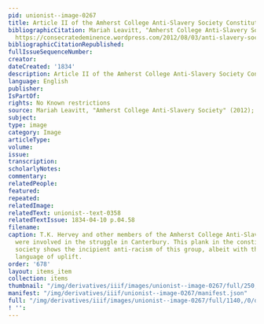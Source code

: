 ```yaml
---
pid: unionist--image-0267
title: Article II of the Amherst College Anti-Slavery Society Constitution
bibliographicCitation: Mariah Leavitt, "Amherst College Anti-Slavery Society" (2012);
  https://consecratedeminence.wordpress.com/2012/08/03/anti-slavery-society/
bibliographicCitationRepublished: 
fullIssueSequenceNumber: 
creator: 
dateCreated: '1834'
description: Article II of the Amherst College Anti-Slavery Society Constitution
language: English
publisher: 
IsPartOf: 
rights: No Known restrictions
source: Mariah Leavitt, "Amherst College Anti-Slavery Society" (2012); https://consecratedeminence.wordpress.com/2012/08/03/anti-slavery-society/
subject: 
type: image
category: Image
articleType: 
volume: 
issue: 
transcription: 
scholarlyNotes: 
commentary: 
relatedPeople: 
featured: 
repeated: 
relatedImage: 
relatedText: unionist--text-0358
relatedTextIssue: 1834-04-10 p.04.58
filename: 
caption: T.K. Hervey and other members of the Amherst College Anti-Slavery Society
  were involved in the struggle in Canterbury. This plank in the constitution of the
  society shows the incipient anti-racism of this group, albeit with the patronizing
  language of uplift.
order: '678'
layout: items_item
collection: items
thumbnail: "/img/derivatives/iiif/images/unionist--image-0267/full/250,/0/default.jpg"
manifest: "/img/derivatives/iiif/unionist--image-0267/manifest.json"
full: "/img/derivatives/iiif/images/unionist--image-0267/full/1140,/0/default.jpg"
! '': 
---
```

